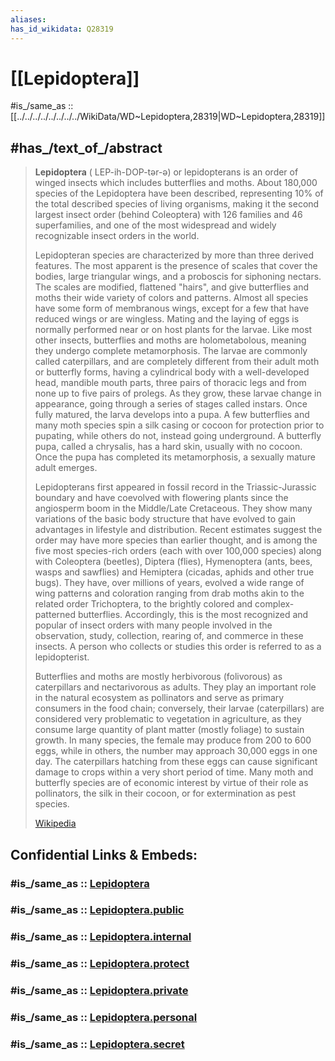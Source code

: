 ```yaml
---
aliases: 
has_id_wikidata: Q28319
---
```


# [[Lepidoptera]] 

#is_/same_as :: [[../../../../../../../../WikiData/WD~Lepidoptera,28319|WD~Lepidoptera,28319]] 

## #has_/text_of_/abstract 

> **Lepidoptera** ( LEP-ih-DOP-tər-ə) or lepidopterans is an order of winged insects 
> which includes butterflies and moths. About 180,000 species of the Lepidoptera have been described, representing 10% of the total described species of living organisms, making it the second largest insect order (behind Coleoptera) with 126 families and 46 superfamilies, and one of the most widespread and widely recognizable insect orders in the world.
>
> Lepidopteran species are characterized by more than three derived features. The most apparent is the presence of scales that cover the bodies, large triangular wings, and a proboscis for siphoning nectars. The scales are modified, flattened "hairs", and give butterflies and moths their wide variety of colors and patterns. Almost all species have some form of membranous wings, except for a few that have reduced wings or are wingless. Mating and the laying of eggs is normally performed near or on host plants for the larvae. Like most other insects, butterflies and moths are holometabolous, meaning they undergo complete metamorphosis. The larvae are commonly called caterpillars, and are completely different from their adult moth or butterfly forms, having a cylindrical body with a well-developed head, mandible mouth parts, three pairs of thoracic legs and from none up to five pairs of prolegs. As they grow, these larvae change in appearance, going through a series of stages called instars. Once fully matured, the larva develops into a pupa. A few butterflies and many moth species spin a silk casing or cocoon for protection prior to pupating, while others do not, instead going underground. A butterfly pupa, called a chrysalis, has a hard skin, usually with no cocoon. Once the pupa has completed its metamorphosis, a sexually mature adult emerges.
>
> Lepidopterans first appeared in fossil record in the Triassic-Jurassic boundary and have coevolved with flowering plants since the angiosperm boom in the Middle/Late Cretaceous. They show many variations of the basic body structure that have evolved to gain advantages in lifestyle and distribution. Recent estimates suggest the order may have more species than earlier thought, and is among the five most species-rich orders (each with over 100,000 species) along with Coleoptera (beetles), Diptera (flies), Hymenoptera (ants, bees, wasps and sawflies) and Hemiptera (cicadas, aphids and other true bugs). They have, over millions of years, evolved a wide range of wing patterns and coloration ranging from drab moths akin to the related order Trichoptera, to the brightly colored and complex-patterned butterflies. Accordingly, this is the most recognized and popular of insect orders with many people involved in the observation, study, collection, rearing of, and commerce in these insects. A person who collects or studies this order is referred to as a lepidopterist.
>
> Butterflies and moths are mostly herbivorous (folivorous) as caterpillars and nectarivorous as adults. They play an important role in the natural ecosystem as pollinators and serve as primary consumers in the food chain; conversely, their larvae (caterpillars) are considered very problematic to vegetation in agriculture, as they consume large quantity of plant matter (mostly foliage) to sustain growth. In many species, the female may produce from 200 to 600 eggs, while in others, the number may approach 30,000 eggs in one day. The caterpillars hatching from these eggs can cause significant damage to crops within a very short period of time. Many moth and butterfly species are of economic interest by virtue of their role as pollinators, the silk in their cocoon, or for extermination as pest species.
>
> [Wikipedia](https://en.wikipedia.org/wiki/Lepidoptera) 


## Confidential Links & Embeds: 

### #is_/same_as :: [Lepidoptera](/_Standards/bio/bio~Domain/Eukarya/Animal/Bilateria/Arthropoda/Hexapoda/Insect/Lepidoptera.md) 

### #is_/same_as :: [Lepidoptera.public](/_public/bio/bio~Domain/Eukarya/Animal/Bilateria/Arthropoda/Hexapoda/Insect/Lepidoptera.public.md) 

### #is_/same_as :: [Lepidoptera.internal](/_internal/bio/bio~Domain/Eukarya/Animal/Bilateria/Arthropoda/Hexapoda/Insect/Lepidoptera.internal.md) 

### #is_/same_as :: [Lepidoptera.protect](/_protect/bio/bio~Domain/Eukarya/Animal/Bilateria/Arthropoda/Hexapoda/Insect/Lepidoptera.protect.md) 

### #is_/same_as :: [Lepidoptera.private](/_private/bio/bio~Domain/Eukarya/Animal/Bilateria/Arthropoda/Hexapoda/Insect/Lepidoptera.private.md) 

### #is_/same_as :: [Lepidoptera.personal](/_personal/bio/bio~Domain/Eukarya/Animal/Bilateria/Arthropoda/Hexapoda/Insect/Lepidoptera.personal.md) 

### #is_/same_as :: [Lepidoptera.secret](/_secret/bio/bio~Domain/Eukarya/Animal/Bilateria/Arthropoda/Hexapoda/Insect/Lepidoptera.secret.md)

